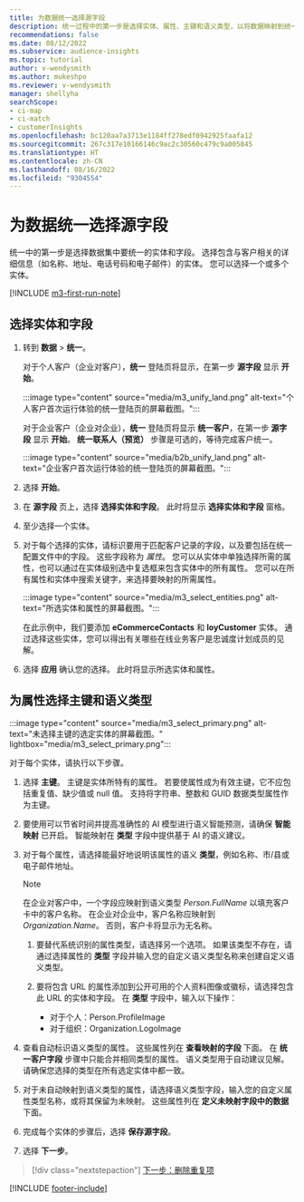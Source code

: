 ```yaml
---
title: 为数据统一选择源字段
description: 统一过程中的第一步是选择实体、属性、主键和语义类型，以将数据映射到统一的客户配置文件。
recommendations: false
ms.date: 08/12/2022
ms.subservice: audience-insights
ms.topic: tutorial
author: v-wendysmith
ms.author: mukeshpo
ms.reviewer: v-wendysmith
manager: shellyha
searchScope:
- ci-map
- ci-match
- customerInsights
ms.openlocfilehash: bc120aa7a3713e1184ff278edf0942925faafa12
ms.sourcegitcommit: 267c317e10166146c9ac2c30560c479c9a005845
ms.translationtype: HT
ms.contentlocale: zh-CN
ms.lasthandoff: 08/16/2022
ms.locfileid: "9304554"
---
```

# <a name="select-source-fields-for-data-unification"></a>为数据统一选择源字段

统一中的第一步是选择数据集中要统一的实体和字段。 选择包含与客户相关的详细信息（如名称、地址、电话号码和电子邮件）的实体。 您可以选择一个或多个实体。

[!INCLUDE [m3-first-run-note](includes/m3-first-run-note.md)]

## <a name="select-entities-and-fields"></a>选择实体和字段

1. 转到 **数据** > **统一**。

   对于个人客户（企业对客户），**统一** 登陆页将显示，在第一步 **源字段** 显示 **开始**。

   :::image type="content" source="media/m3_unify_land.png" alt-text="个人客户首次运行体验的统一登陆页的屏幕截图。":::

   对于企业客户（企业对企业），**统一** 登陆页将显示 **统一客户**，在第一步 **源字段** 显示 **开始**。 **统一联系人（预览）** 步骤是可选的，等待完成客户统一。

   :::image type="content" source="media/b2b_unify_land.png" alt-text="企业客户首次运行体验的统一登陆页的屏幕截图。":::

1. 选择 **开始**。

1. 在 **源字段** 页上，选择 **选择实体和字段**。 此时将显示 **选择实体和字段** 窗格。

1. 至少选择一个实体。

1. 对于每个选择的实体，请标识要用于匹配客户记录的字段，以及要包括在统一配置文件中的字段。 这些字段称为 *属性*。 您可以从实体中单独选择所需的属性，也可以通过在实体级别选中复选框来包含实体中的所有属性。 您可以在所有属性和实体中搜索关键字，来选择要映射的所需属性。

   :::image type="content" source="media/m3_select_entities.png" alt-text="所选实体和属性的屏幕截图。":::

   在此示例中，我们要添加 **eCommerceContacts** 和 **loyCustomer** 实体。 通过选择这些实体，您可以得出有关哪些在线业务客户是忠诚度计划成员的见解。

1. 选择 **应用** 确认您的选择。 此时将显示所选实体和属性。

## <a name="select-primary-key-and-semantic-type-for-attributes"></a>为属性选择主键和语义类型

   :::image type="content" source="media/m3_select_primary.png" alt-text="未选择主键的选定实体的屏幕截图。" lightbox="media/m3_select_primary.png":::

对于每个实体，请执行以下步骤。

1. 选择 **主键**。 主键是实体所特有的属性。 若要使属性成为有效主键，它不应包括重复值、缺少值或 null 值。 支持将字符串、整数和 GUID 数据类型属性作为主键。

1. 要使用可以节省时间并提高准确性的 AI 模型进行语义智能预测，请确保 **智能映射** 已开启。 智能映射在 **类型** 字段中提供基于 AI 的语义建议。

1. 对于每个属性，请选择能最好地说明该属性的语义 **类型**，例如名称、市/县或电子邮件地址。

   > [!NOTE]
   > 在企业对客户中，一个字段应映射到语义类型 *Person.FullName* 以填充客户卡中的客户名称。 在企业对企业中，客户名称应映射到 *Organization.Name*。 否则，客户卡将显示为无名称。

   1. 要替代系统识别的属性类型，请选择另一个选项。 如果该类型不存在，请通过选择属性的 **类型** 字段并输入您的自定义语义类型名称来创建自定义语义类型。

   1. 要将包含 URL 的属性添加到公开可用的个人资料图像或徽标，请选择包含此 URL 的实体和字段。 在 **类型** 字段中，输入以下操作：
      - 对于个人：Person.ProfileImage
      - 对于组织：Organization.LogoImage

1. 查看自动标识语义类型的属性。 这些属性列在 **查看映射的字段** 下面。 在 **统一客户字段** 步骤中只能合并相同类型的属性。 语义类型用于自动建议见解。 请确保您选择的类型在所有选定实体中都一致。

1. 对于未自动映射到语义类型的属性，请选择语义类型字段，输入您的自定义属性类型名称，或将其保留为未映射。 这些属性列在 **定义未映射字段中的数据** 下面。

1. 完成每个实体的步骤后，选择 **保存源字段**。

1. 选择 **下一步**。

> [!div class="nextstepaction"]
> [下一步：删除重复项](remove-duplicates.md)

[!INCLUDE [footer-include](includes/footer-banner.md)]
